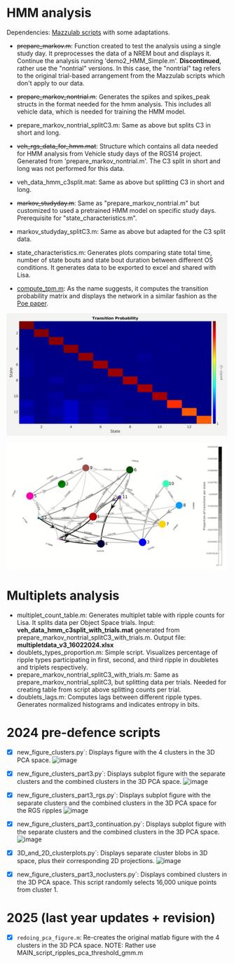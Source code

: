 # HMM analysis
Dependencies: [Mazzulab scripts](https://github.com/mazzulab/contamineuro_2019_spiking_net) with some adaptations.

- ~~prepare_markov.m~~: Function created to test the analysis using a single study day. It preprocesses the data of a NREM bout and displays it. Continue the analysis running 'demo2_HMM_Simple.m'. __Discontinued__, rather use the "nontrial" versions. In this case, the "nontrial" tag refers to the original trial-based arrangement from the Mazzulab scripts which don't apply to our data.  

- ~~prepare_markov_nontrial.m~~: Generates the spikes and spikes_peak structs in the format needed for the hmm analysis. This includes all vehicle data, which is needed for training the HMM model.
  
- prepare_markov_nontrial_splitC3.m: Same as above but splits C3 in short and long.
  
- ~~veh_rgs_data_for_hmm.mat~~: Structure which contains all data needed for HMM analysis from Vehicle study days of the RGS14 project. Generated from 'prepare_markov_nontrial.m'. The C3 split in short and long was not performed for this data. 

- veh_data_hmm_c3split.mat: Same as above but splitting C3 in short and long. 
  
- ~~markov_studyday.m~~: Same as "prepare_markov_nontrial.m" but customized to used a pretrained HMM model on specific study days. Prerequisite for "state_characteristics.m".
  
- markov_studyday_splitC3.m: Same as above but adapted for the C3 split data. 

- state_characteristics.m: Generates plots comparing state total time, number of state bouts and state bout duration between different OS conditions. It generates data to be exported to excel and shared with Lisa.
  
- [compute_tpm.m](https://github.com/genzellab/RGS14_clusters/blob/main/Adrian/compute_tpm.m): As the name suggests, it computes the transition probability matrix and displays the network in a similar fashion as the [Poe paper](https://doi.org/10.1073/pnas.212342711).  

<p align="center">
<img src="transition_prob.JPG" width="700">
</p>
<p align="center">
<img src="example_network.JPG" width="700">
</p>

# Multiplets analysis 
- multiplet_count_table.m: Generates multiplet table with ripple counts for Lisa. It splits data per Object Space trials. Input: __veh_data_hmm_c3split_with_trials.mat__ generated from prepare_markov_nontrial_splitC3_with_trials.m. Output file: __multipletdata_v3_16022024.xlsx__
- doublets_types_proportion.m: Simple script. Visualizes percentage of ripple types participating in first, second, and third ripple in doubletes and triplets respectively. 
- prepare_markov_nontrial_splitC3_with_trials.m: Same as prepare_markov_nontrial_splitC3, but splitting data per trials. Needed for creating table from script above splitting counts per trial.
- doublets_lags.m: Computes lags between different ripple types. Generates normalized histograms and indicates entropy in bits.
# 2024 pre-defence scripts
- [x] new_figure_clusters.py`: Displays figure with the 4 clusters in the 3D PCA space.
![image](https://github.com/user-attachments/assets/f7707355-9423-40f0-9fb1-5164217abac1)

- [x] new_figure_clusters_part3.py`: Displays subplot figure with the separate clusters and the combined clusters in the 3D PCA space.
![image](https://github.com/user-attachments/assets/3759c483-b107-419d-a47d-3e9a0e245b3e)

- [x] new_figure_clusters_part3_rgs.py`: Displays subplot figure with the separate clusters and the combined clusters in the 3D PCA space for the RGS ripples
![image](https://github.com/user-attachments/assets/c7b52de1-61e4-4f54-acbf-026f7ad74453)

- [x] new_figure_clusters_part3_continuation.py`: Displays subplot figure with the separate clusters and the combined clusters in the 3D PCA space.
![image](https://github.com/user-attachments/assets/b4f55f34-dd5d-4e7d-a11f-1db8183cc615)

- [x] 3D_and_2D_clusterplots.py`: Displays separate cluster blobs in 3D space, plus their corresponding 2D projections. 
![image](https://github.com/user-attachments/assets/71843f5d-b897-4748-aa97-8ca847b25b0d)

- [x] new_figure_clusters_part3_noclusters.py`: Displays combined clusters in the 3D PCA space. This script randomly selects 16,000 unique points from cluster 1.


# 2025 (last year updates + revision)

- [x] `redoing_pca_figure.m`: Re-creates the original matlab figure with the 4 clusters in the 3D PCA space. NOTE: Rather use MAIN_script_ripples_pca_threshold_gmm.m

